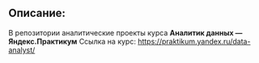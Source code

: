 ## Описание:
В репозитории аналитические проекты курса **Аналитик данных — Яндекс.Практикум**
Ссылка на курс: https://praktikum.yandex.ru/data-analyst/
